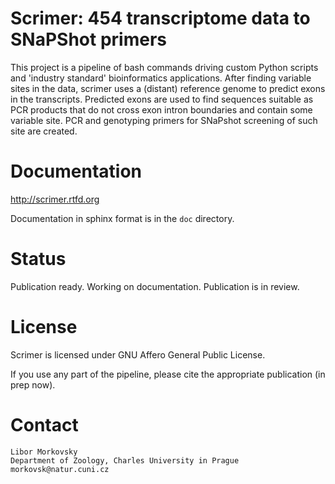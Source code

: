 # Scrimer: 454 transcriptome data to SNaPShot primers
This project is a pipeline of bash commands driving custom Python scripts and 'industry standard' 
bioinformatics applications. After finding variable sites in the data, 
scrimer uses a (distant) reference genome to predict exons in the transcripts.
Predicted exons are used to find sequences suitable as PCR products that do not cross 
exon intron boundaries and contain some variable site. PCR and genotyping primers for 
SNaPshot screening of such site are created.

# Documentation
http://scrimer.rtfd.org

Documentation in sphinx format is in the ``doc`` directory.

# Status
Publication ready. Working on documentation. Publication is in review.


# License
Scrimer is licensed under GNU Affero General Public License.

If you use any part of the pipeline, please cite the appropriate publication (in prep now).

# Contact
    Libor Morkovsky
    Department of Zoology, Charles University in Prague
    morkovsk@natur.cuni.cz
